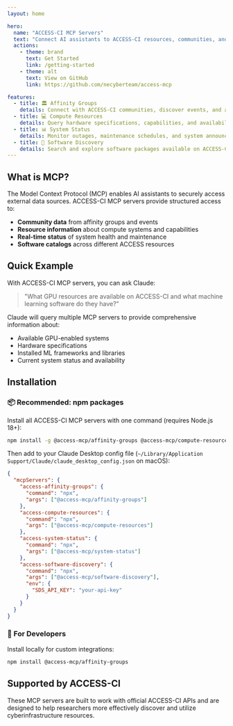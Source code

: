 ```yaml
---
layout: home

hero:
  name: "ACCESS-CI MCP Servers"
  text: "Connect AI assistants to ACCESS-CI resources, communities, and data with these Model Context Protocol servers."
  actions:
    - theme: brand
      text: Get Started
      link: /getting-started
    - theme: alt
      text: View on GitHub
      link: https://github.com/necyberteam/access-mcp

features:
  - title: 🏛️ Affinity Groups
    details: Connect with ACCESS-CI communities, discover events, and access knowledge base resources
  - title: 💻 Compute Resources
    details: Query hardware specifications, capabilities, and availability across ACCESS resources
  - title: 📊 System Status
    details: Monitor outages, maintenance schedules, and system announcements in real-time
  - title: 🔧 Software Discovery
    details: Search and explore software packages available on ACCESS-CI resources
---
```


## What is MCP?

The Model Context Protocol (MCP) enables AI assistants to securely access external data sources. ACCESS-CI MCP servers provide structured access to:

- **Community data** from affinity groups and events
- **Resource information** about compute systems and capabilities
- **Real-time status** of system health and maintenance
- **Software catalogs** across different ACCESS resources

## Quick Example

With ACCESS-CI MCP servers, you can ask Claude:

> "What GPU resources are available on ACCESS-CI and what machine learning software do they have?"

Claude will query multiple MCP servers to provide comprehensive information about:

- Available GPU-enabled systems
- Hardware specifications
- Installed ML frameworks and libraries
- Current system status and availability

## Installation

### 📦 Recommended: npm packages

Install all ACCESS-CI MCP servers with one command (requires Node.js 18+):

```bash
npm install -g @access-mcp/affinity-groups @access-mcp/compute-resources @access-mcp/system-status @access-mcp/software-discovery
```

Then add to your Claude Desktop config file (`~/Library/Application Support/Claude/claude_desktop_config.json` on macOS):

```json
{
  "mcpServers": {
    "access-affinity-groups": {
      "command": "npx",
      "args": ["@access-mcp/affinity-groups"]
    },
    "access-compute-resources": {
      "command": "npx",
      "args": ["@access-mcp/compute-resources"]
    },
    "access-system-status": {
      "command": "npx",
      "args": ["@access-mcp/system-status"]
    },
    "access-software-discovery": {
      "command": "npx",
      "args": ["@access-mcp/software-discovery"],
      "env": {
        "SDS_API_KEY": "your-api-key"
      }
    }
  }
}
```

### 🔧 For Developers

Install locally for custom integrations:

```bash
npm install @access-mcp/affinity-groups
```

## Supported by ACCESS-CI

These MCP servers are built to work with official ACCESS-CI APIs and are designed to help researchers more effectively discover and utilize cyberinfrastructure resources.
